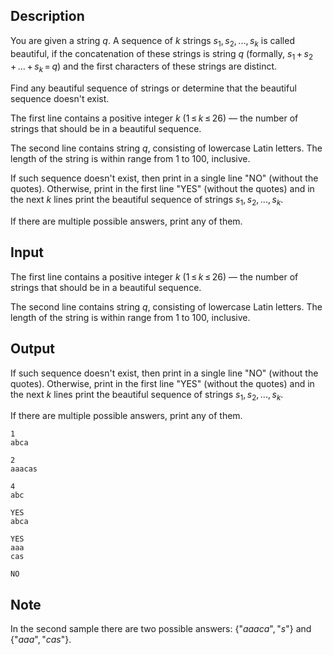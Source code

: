 ## Description

<div><p>You are given a string <span class="tex-span"><i>q</i></span>. A sequence of <span class="tex-span"><i>k</i></span> strings <span class="tex-span"><i>s</i><sub class="lower-index">1</sub>, <i>s</i><sub class="lower-index">2</sub>, ..., <i>s</i><sub class="lower-index"><i>k</i></sub></span> is called <span class="tex-font-style-it">beautiful</span>, if the concatenation of these strings is string <span class="tex-span"><i>q</i></span> (formally, <span class="tex-span"><i>s</i><sub class="lower-index">1</sub> + <i>s</i><sub class="lower-index">2</sub> + ... + <i>s</i><sub class="lower-index"><i>k</i></sub> = <i>q</i></span>) and the first characters of these strings are distinct.</p><p>Find any <span class="tex-font-style-it">beautiful</span> sequence of strings or determine that the <span class="tex-font-style-it">beautiful</span> sequence doesn't exist.</p></div><div class="input-specification"><p>The first line contains a positive integer <span class="tex-span"><i>k</i></span> (<span class="tex-span">1 ≤ <i>k</i> ≤ 26</span>) — the number of strings that should be in a <span class="tex-font-style-it">beautiful</span> sequence. </p><p>The second line contains string <span class="tex-span"><i>q</i></span>, consisting of lowercase Latin letters. The length of the string is within range from <span class="tex-span">1</span> to <span class="tex-span">100</span>, inclusive.</p></div><div class="output-specification"><p>If such sequence doesn't exist, then print in a single line "NO" (without the quotes). Otherwise, print in the first line "YES" (without the quotes) and in the next <span class="tex-span"><i>k</i></span> lines print the <span class="tex-font-style-it">beautiful</span> sequence of strings <span class="tex-span"><i>s</i><sub class="lower-index">1</sub>, <i>s</i><sub class="lower-index">2</sub>, ..., <i>s</i><sub class="lower-index"><i>k</i></sub></span>.</p><p>If there are multiple possible answers, print any of them.</p></div>

## Input

<p>The first line contains a positive integer <span class="tex-span"><i>k</i></span> (<span class="tex-span">1 ≤ <i>k</i> ≤ 26</span>) — the number of strings that should be in a <span class="tex-font-style-it">beautiful</span> sequence. </p><p>The second line contains string <span class="tex-span"><i>q</i></span>, consisting of lowercase Latin letters. The length of the string is within range from <span class="tex-span">1</span> to <span class="tex-span">100</span>, inclusive.</p>

## Output

<p>If such sequence doesn't exist, then print in a single line "NO" (without the quotes). Otherwise, print in the first line "YES" (without the quotes) and in the next <span class="tex-span"><i>k</i></span> lines print the <span class="tex-font-style-it">beautiful</span> sequence of strings <span class="tex-span"><i>s</i><sub class="lower-index">1</sub>, <i>s</i><sub class="lower-index">2</sub>, ..., <i>s</i><sub class="lower-index"><i>k</i></sub></span>.</p><p>If there are multiple possible answers, print any of them.</p>





```input1
1
abca

```




```input2
2
aaacas

```




```input3
4
abc

```




```output1
YES
abca

```




```output2
YES
aaa
cas

```




```output3
NO

```



## Note

<p>In the second sample there are two possible answers: <span class="tex-span">{"<i>aaaca</i>", "<i>s</i>"}</span> and <span class="tex-span">{"<i>aaa</i>", "<i>cas</i>"}</span>.</p>

